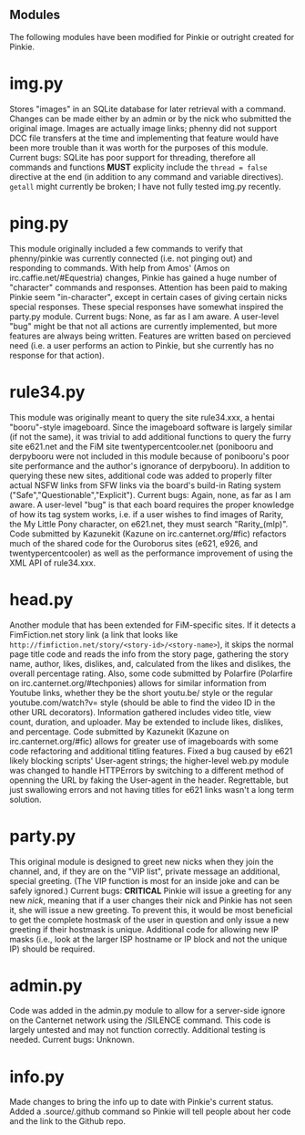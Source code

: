Modules
-------

The following modules have been modified for Pinkie or outright created for Pinkie. 

img.py
======

Stores "images" in an SQLite database for later retrieval with a command. Changes can be made either by an admin or by the nick who submitted the original image.
Images are actually image links; phenny did not support DCC file transfers at the time and implementing that feature would have been more trouble than it was worth for the purposes of this module. 
Current bugs: SQLite has poor support for threading, therefore all commands and functions **MUST** explicity include the `thread = false` directive at the end (in addition to any command and variable directives).
`getall` might currently be broken; I have not fully tested img.py recently. 

ping.py
=======

This module originally included a few commands to verify that phenny/pinkie was currently connected (i.e. not pinging out) and responding to commands. 
With help from Amos' (Amos on irc.caffie.net/#Equestria) changes, Pinkie has gained a huge number of "character" commands and responses. Attention has been paid to making Pinkie seem "in-character", except in certain cases of giving certain nicks special responses. These special responses have somewhat inspired the party.py module.
Current bugs: None, as far as I am aware. A user-level "bug" might be that not all actions are currently implemented, but more features are always being written. Features are written based on percieved need (i.e. a user performs an action to Pinkie, but she currently has no response for that action).

rule34.py
=========

This module was originally meant to query the site rule34.xxx, a hentai "booru"-style imageboard. Since the imageboard software is largely similar (if not the same), it was trivial to add additional functions to query the furry site e621.net and the FiM site twentypercentcooler.net (ponibooru and derpybooru were not included in this module because of ponibooru's poor site performance and the author's ignorance of derpybooru).
In addition to querying these new sites, additional code was added to properly filter actual NSFW links from SFW links via the board's build-in Rating system ("Safe","Questionable","Explicit"). 
Current bugs: Again, none, as far as I am aware. A user-level "bug" is that each board requires the proper knowledge of how its tag system works, i.e. if a user wishes to find images of Rarity, the My Little Pony character, on e621.net, they must search "Rarity\_(mlp)".
Code submitted by Kazunekit (Kazune on irc.canternet.org/#fic) refactors much of the shared code for the Ouroborus sites (e621, e926, and twentypercentcooler) as well as the performance improvement of using the XML API of rule34.xxx.

head.py
=======

Another module that has been extended for FiM-specific sites. If it detects a FimFiction.net story link (a link that looks like `http://fimfiction.net/story/<story-id>/<story-name>`), it skips the normal page title code and reads the info from the story page, gathering the story name, author, likes, dislikes, and, calculated from the likes and dislikes, the overall percentage rating.
Also, some code submitted by Polarfire (Polarfire on irc.canternet.org/#techponies) allows for similar information from Youtube links, whether they be the short youtu.be/<vid> style or the regular youtube.com/watch?v=<vid> style (should be able to find the video ID in the other URL decorators).
Information gathered includes video title, view count, duration, and uploader. May be extended to include likes, dislikes, and percentage.
Code submitted by Kazunekit (Kazune on irc.canternet.org/#fic) allows for greater use of imageboards with some code refactoring and additional titling features. 
Fixed a bug caused by e621 likely blocking scripts' User-agent strings; the higher-level web.py module was changed to handle HTTPErrors by switching to a different method of openning the URL by faking the User-agent in the header. Regrettable, but just swallowing errors and not having titles for e621 links wasn't a long term solution. 

party.py
========

This original module is designed to greet new nicks when they join the channel, and, if they are on the "VIP list", private message an additional, special greeting. (The VIP function is most for an inside joke and can be safely ignored.)
Current bugs: **CRITICAL** Pinkie will issue a greeting for any new _nick_, meaning that if a user changes their nick and Pinkie has not seen it, she will issue a new greeting. To prevent this, it would be most beneficial to get the complete hostmask of the user in question and only issue a new greeting if their hostmask is unique. Additional code for allowing new IP masks (i.e., look at the larger ISP hostname or IP block and not the unique IP) should be required.

admin.py
========

Code was added in the admin.py module to allow for a server-side ignore on the Canternet network using the /SILENCE command. This code is largely untested and may not function correctly. Additional testing is needed. Current bugs: Unknown.

info.py
=======

Made changes to bring the info up to date with Pinkie's current status. Added a .source/.github command so Pinkie will tell people about her code and the link to the Github repo.
